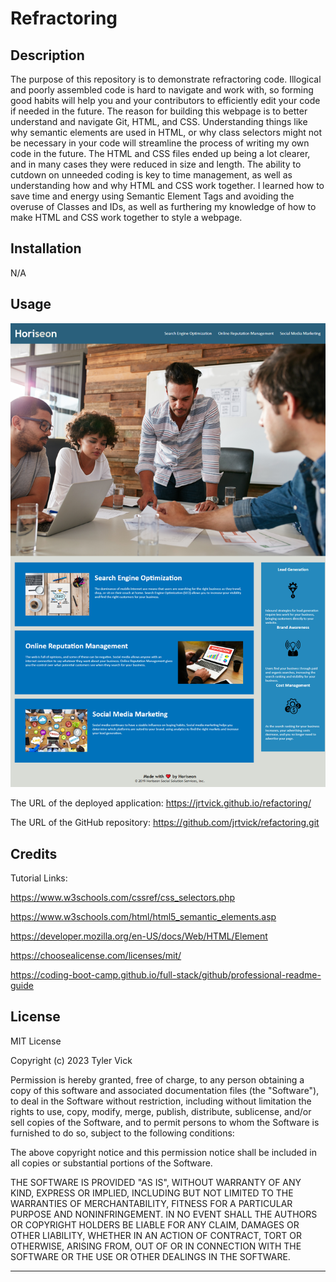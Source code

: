 # Refractoring


## Description

The purpose of this repository is to demonstrate refractoring code. Illogical and poorly assembled code is hard to navigate and work with, so forming good habits will help you and your contributors to efficiently edit your code if needed in the future. The reason for building this webpage is to better understand and navigate Git, HTML, and CSS. Understanding things like why semantic elements are used in HTML, or why class selectors might not be necessary in your code will streamline the process of writing my own code in the future. The HTML and CSS files ended up being a lot clearer, and in many cases they were reduced in size and length. The ability to cutdown on unneeded coding is key to time management, as well as understanding how and why HTML and CSS work together. I learned how to save time and energy using Semantic Element Tags and avoiding the overuse of Classes and IDs, as well as furthering my knowledge of how to make HTML and CSS work together to style a webpage.


## Installation

N/A


## Usage

![screenshot of Horiseon webpage](assets/images/screenshot.png)


The URL of the deployed application: https://jrtvick.github.io/refactoring/


The URL of the GitHub repository: https://github.com/jrtvick/refactoring.git


## Credits

Tutorial Links:

https://www.w3schools.com/cssref/css_selectors.php

https://www.w3schools.com/html/html5_semantic_elements.asp

https://developer.mozilla.org/en-US/docs/Web/HTML/Element

https://choosealicense.com/licenses/mit/

https://coding-boot-camp.github.io/full-stack/github/professional-readme-guide


## License

MIT License

Copyright (c) 2023 Tyler Vick

Permission is hereby granted, free of charge, to any person obtaining a copy
of this software and associated documentation files (the "Software"), to deal
in the Software without restriction, including without limitation the rights
to use, copy, modify, merge, publish, distribute, sublicense, and/or sell
copies of the Software, and to permit persons to whom the Software is
furnished to do so, subject to the following conditions:

The above copyright notice and this permission notice shall be included in all
copies or substantial portions of the Software.

THE SOFTWARE IS PROVIDED "AS IS", WITHOUT WARRANTY OF ANY KIND, EXPRESS OR
IMPLIED, INCLUDING BUT NOT LIMITED TO THE WARRANTIES OF MERCHANTABILITY,
FITNESS FOR A PARTICULAR PURPOSE AND NONINFRINGEMENT. IN NO EVENT SHALL THE
AUTHORS OR COPYRIGHT HOLDERS BE LIABLE FOR ANY CLAIM, DAMAGES OR OTHER
LIABILITY, WHETHER IN AN ACTION OF CONTRACT, TORT OR OTHERWISE, ARISING FROM,
OUT OF OR IN CONNECTION WITH THE SOFTWARE OR THE USE OR OTHER DEALINGS IN THE
SOFTWARE.

---

